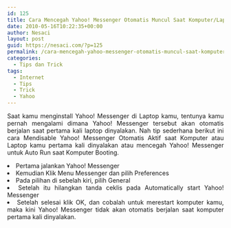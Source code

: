 ```yaml
---
id: 125
title: Cara Mencegah Yahoo! Messenger Otomatis Muncul Saat Komputer/Laptop Dinyalakan
date: 2010-05-16T10:22:35+00:00
author: Nesaci
layout: post
guid: https://nesaci.com/?p=125
permalink: /cara-mencegah-yahoo-messenger-otomatis-muncul-saat-komputerlaptop-dinyalakan/
categories:
  - Tips dan Trick
tags:
  - Internet
  - Tips
  - Trick
  - Yahoo
---
```

<p style="text-align: justify;">
  Saat kamu menginstall Yahoo! Messenger di Laptop kamu, tentunya kamu pernah mengalami dimana Yahoo! Messenger tersebut akan otomatis berjalan saat pertama kali laptop dinyalakan. Nah tip sederhana berikut ini cara Mendisable Yahoo! Messenger Otomatis Aktif saat Komputer atau Laptop kamu pertama kali dinyalakan atau mencegah Yahoo! Messenger untuk Auto Run saat Komputer Booting.<!--more-->
</p>

<li style="text-align: justify;">
  Pertama jalankan Yahoo! Messenger
</li>
<li style="text-align: justify;">
  Kemudian Klik Menu Messenger dan pilih Preferences
</li>
<li style="text-align: justify;">
  Pada pilihan di sebelah kiri, pilih General
</li>
<li style="text-align: justify;">
  Setelah itu hilangkan tanda ceklis pada Automatically start Yahoo! Messenger
</li>
<li style="text-align: justify;">
  Setelah selesai klik OK, dan cobalah untuk merestart komputer kamu, maka kini Yahoo! Messenger tidak akan otomatis berjalan saat komputer pertama kali dinyalakan.
</li>